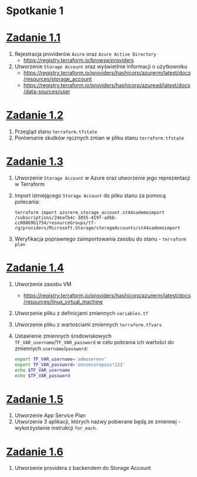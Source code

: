 # Spotkanie 1


# [Zadanie 1.1](./zadanie1)

1. Rejestracja providerów `Azure` oraz `Azure Active Directory`
    * https://registry.terraform.io/browse/providers
2. Utworzenie `Storage Account` oraz wyświetlnie informacji o użytkowniku
    * https://registry.terraform.io/providers/hashicorp/azurerm/latest/docs/resources/storage_account
    * https://registry.terraform.io/providers/hashicorp/azuread/latest/docs/data-sources/user


# [Zadanie 1.2](./zadanie1)
1. Przegląd stanu `terraform.tfstate`
2. Porównanie skutków ręcznych zmian w pliku stanu `terraform.tfstate`


# [Zadanie 1.3](./zadanie3)
1. Utworzenie `Storage Account` w Azure oraz utworzenie jego reprezentacji w Terraform
2. Import istniejącego `Storage Account` do pliku stanu za pomocą polecania:

    ```
    terraform import azurerm_storage_account.st44sademoimport /subscriptions/24eafb4c-3855-419f-adbb-cc08869b1754/resourceGroups/tf-rg/providers/Microsoft.Storage/storageAccounts/st44sademoimport
    ```
3. Weryfikacja poprawnego zaimportowania zasobu do stanu - `terraform plan`


# [Zadanie 1.4](./zadanie4)
1. Utworzenie zasobu VM
    * https://registry.terraform.io/providers/hashicorp/azurerm/latest/docs/resources/linux_virtual_machine
2. Utworzenie pliku z definicjami zmiennych `variables.tf`
3. Utworzenie pliku z wartościami zmiennych `terraform.tfvars`
3. Ustawienie zmiennych środowiskowych `TF_VAR_username`/`TF_VAR_password` w celu pobrania ich wartości do zmiennych `username`/`password`:

    ```bash
    export TF_VAR_username='admuserenv'
    export TF_VAR_password='envsecurepass!123'
    echo $TF_VAR_username
    echo $TF_VAR_password
    ```


# [Zadanie 1.5](./zadanie5)
1. Utworzenie App Service Plan
2. Utworzenie 3 aplikacji, których nazwy pobierane będą ze zmiennej - wykorzystanie instrukcji `for_each`.


# [Zadanie 1.6](./zadanie6)
1. Utworzenie providera z backendem do Storage Account


